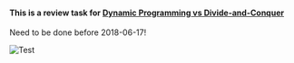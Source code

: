 #### This is a review task for [Dynamic Programming vs Divide-and-Conquer][DPvsDC]


Need to be done before 2018-06-17!

![Test](https://i.imgur.com/BhxcJbV.jpg)

[DPvsDC]: https://itnext.io/dynamic-programming-vs-divide-and-conquer-2fea680becbe